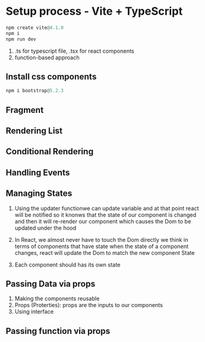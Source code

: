 # Setup process - Vite + TypeScript

```python
npm create vite@4.1.0
npm i
npm run dev

```

1. .ts for typescript file, .tsx for react components
2. function-based approach

## Install css components

```python
npm i bootstrap@5.2.3
```

## Fragment

## Rendering List

## Conditional Rendering

## Handling Events

## Managing States

1. Using the updater functionwe can update variable and at that point react will be notified
   so it knonws that the state of our component is changed and then it will re-render our component
   which causes the Dom to be updated under the hood
2. In React, we almost never have to touch the Dom directly we think in terms of components that have state
   when the state of a component changes, react will update the Dom to match the new component State

3. Each component should has its own state

## Passing Data via props

1. Making the components reusable
2. Props (Proterties): props are the inputs to our components
3. Using interface

## Passing function via props
